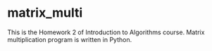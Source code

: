 # matrix_multi
This is the Homework 2 of Introduction to Algorithms course. Matrix multiplication program is written in Python.
